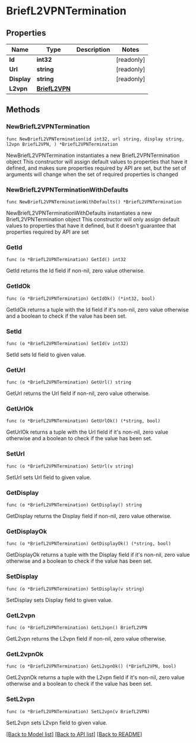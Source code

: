 # BriefL2VPNTermination

## Properties

Name | Type | Description | Notes
------------ | ------------- | ------------- | -------------
**Id** | **int32** |  | [readonly] 
**Url** | **string** |  | [readonly] 
**Display** | **string** |  | [readonly] 
**L2vpn** | [**BriefL2VPN**](BriefL2VPN.md) |  | 

## Methods

### NewBriefL2VPNTermination

`func NewBriefL2VPNTermination(id int32, url string, display string, l2vpn BriefL2VPN, ) *BriefL2VPNTermination`

NewBriefL2VPNTermination instantiates a new BriefL2VPNTermination object
This constructor will assign default values to properties that have it defined,
and makes sure properties required by API are set, but the set of arguments
will change when the set of required properties is changed

### NewBriefL2VPNTerminationWithDefaults

`func NewBriefL2VPNTerminationWithDefaults() *BriefL2VPNTermination`

NewBriefL2VPNTerminationWithDefaults instantiates a new BriefL2VPNTermination object
This constructor will only assign default values to properties that have it defined,
but it doesn't guarantee that properties required by API are set

### GetId

`func (o *BriefL2VPNTermination) GetId() int32`

GetId returns the Id field if non-nil, zero value otherwise.

### GetIdOk

`func (o *BriefL2VPNTermination) GetIdOk() (*int32, bool)`

GetIdOk returns a tuple with the Id field if it's non-nil, zero value otherwise
and a boolean to check if the value has been set.

### SetId

`func (o *BriefL2VPNTermination) SetId(v int32)`

SetId sets Id field to given value.


### GetUrl

`func (o *BriefL2VPNTermination) GetUrl() string`

GetUrl returns the Url field if non-nil, zero value otherwise.

### GetUrlOk

`func (o *BriefL2VPNTermination) GetUrlOk() (*string, bool)`

GetUrlOk returns a tuple with the Url field if it's non-nil, zero value otherwise
and a boolean to check if the value has been set.

### SetUrl

`func (o *BriefL2VPNTermination) SetUrl(v string)`

SetUrl sets Url field to given value.


### GetDisplay

`func (o *BriefL2VPNTermination) GetDisplay() string`

GetDisplay returns the Display field if non-nil, zero value otherwise.

### GetDisplayOk

`func (o *BriefL2VPNTermination) GetDisplayOk() (*string, bool)`

GetDisplayOk returns a tuple with the Display field if it's non-nil, zero value otherwise
and a boolean to check if the value has been set.

### SetDisplay

`func (o *BriefL2VPNTermination) SetDisplay(v string)`

SetDisplay sets Display field to given value.


### GetL2vpn

`func (o *BriefL2VPNTermination) GetL2vpn() BriefL2VPN`

GetL2vpn returns the L2vpn field if non-nil, zero value otherwise.

### GetL2vpnOk

`func (o *BriefL2VPNTermination) GetL2vpnOk() (*BriefL2VPN, bool)`

GetL2vpnOk returns a tuple with the L2vpn field if it's non-nil, zero value otherwise
and a boolean to check if the value has been set.

### SetL2vpn

`func (o *BriefL2VPNTermination) SetL2vpn(v BriefL2VPN)`

SetL2vpn sets L2vpn field to given value.



[[Back to Model list]](../README.md#documentation-for-models) [[Back to API list]](../README.md#documentation-for-api-endpoints) [[Back to README]](../README.md)


